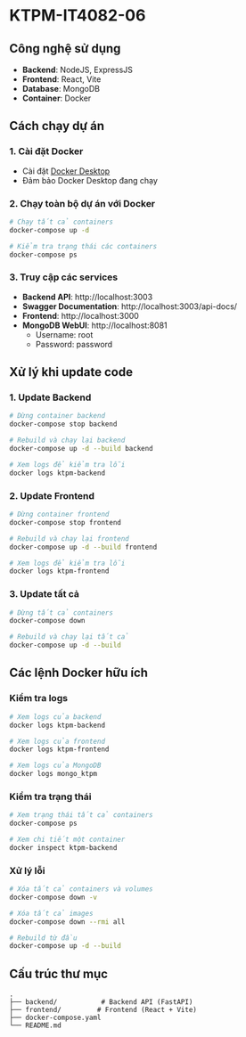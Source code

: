 # KTPM-IT4082-06

## Công nghệ sử dụng
- **Backend**: NodeJS, ExpressJS 
- **Frontend**: React, Vite
- **Database**: MongoDB
- **Container**: Docker

## Cách chạy dự án

### 1. Cài đặt Docker
- Cài đặt [Docker Desktop](https://www.docker.com/products/docker-desktop/)
- Đảm bảo Docker Desktop đang chạy

### 2. Chạy toàn bộ dự án với Docker
```sh
# Chạy tất cả containers
docker-compose up -d

# Kiểm tra trạng thái các containers
docker-compose ps
```

### 3. Truy cập các services
- **Backend API**: http://localhost:3003
- **Swagger Documentation**: http://localhost:3003/api-docs/
- **Frontend**: http://localhost:3000
- **MongoDB WebUI**: http://localhost:8081
  - Username: root
  - Password: password

## Xử lý khi update code

### 1. Update Backend
```sh
# Dừng container backend
docker-compose stop backend

# Rebuild và chạy lại backend
docker-compose up -d --build backend

# Xem logs để kiểm tra lỗi
docker logs ktpm-backend
```

### 2. Update Frontend
```sh
# Dừng container frontend
docker-compose stop frontend

# Rebuild và chạy lại frontend
docker-compose up -d --build frontend

# Xem logs để kiểm tra lỗi
docker logs ktpm-frontend
```

### 3. Update tất cả
```sh
# Dừng tất cả containers
docker-compose down

# Rebuild và chạy lại tất cả
docker-compose up -d --build
```

## Các lệnh Docker hữu ích

### Kiểm tra logs
```sh
# Xem logs của backend
docker logs ktpm-backend

# Xem logs của frontend
docker logs ktpm-frontend

# Xem logs của MongoDB
docker logs mongo_ktpm
```

### Kiểm tra trạng thái
```sh
# Xem trạng thái tất cả containers
docker-compose ps

# Xem chi tiết một container
docker inspect ktpm-backend
```

### Xử lý lỗi
```sh
# Xóa tất cả containers và volumes
docker-compose down -v

# Xóa tất cả images
docker-compose down --rmi all

# Rebuild từ đầu
docker-compose up -d --build
```

## Cấu trúc thư mục
```
.
├── backend/           # Backend API (FastAPI)
├── frontend/         # Frontend (React + Vite)
├── docker-compose.yaml
└── README.md
```

